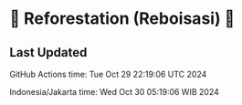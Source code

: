 
# 🌳 Reforestation (Reboisasi) 🌲

## Last Updated

GitHub Actions time: Tue Oct 29 22:19:06 UTC 2024

Indonesia/Jakarta time: Wed Oct 30 05:19:06 WIB 2024
